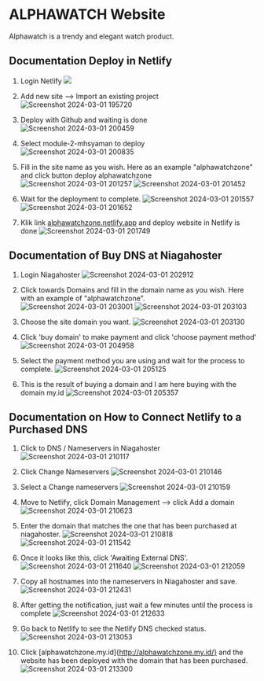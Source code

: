 <!-- [![Review Assignment Due Date](https://classroom.github.com/assets/deadline-readme-button-24ddc0f5d75046c5622901739e7c5dd533143b0c8e959d652212380cedb1ea36.svg)](https://classroom.github.com/a/-vSzXkEt) -->

# ALPHAWATCH Website

Alphawatch is a trendy and elegant watch product.

## Documentation Deploy in Netlify

1. Login Netlify
    ![](https://github.com/RevoU-FSSE-4/module-2-mhsyaman/assets/98678219/b8dfb517-b5d3-4b27-b717-521df0afbc25)

2. Add new site --> Import an existing project
    ![Screenshot 2024-03-01 195720](https://github.com/RevoU-FSSE-4/module-2-mhsyaman/assets/98678219/4a024080-0039-488c-9acb-5759c025e8d6)

3. Deploy with Github and waiting is done
    ![Screenshot 2024-03-01 200459](https://github.com/RevoU-FSSE-4/module-2-mhsyaman/assets/98678219/627a50ab-67d6-4be9-b43d-c6785c055207)

4. Select module-2-mhsyaman to deploy
    ![Screenshot 2024-03-01 200835](https://github.com/RevoU-FSSE-4/module-2-mhsyaman/assets/98678219/97e29d2c-9a6f-42fd-9621-725236a74b8f)

5. Fill in the site name as you wish. Here as an example "alphawatchzone" and click button deploy alphawatchzone
    ![Screenshot 2024-03-01 201257](https://github.com/RevoU-FSSE-4/module-2-mhsyaman/assets/98678219/e93501dc-34bf-4be6-873c-caaf2fb8fb2e)
    ![Screenshot 2024-03-01 201452](https://github.com/RevoU-FSSE-4/module-2-mhsyaman/assets/98678219/deab2b19-3d76-4458-b401-0010a1b9cedb)

6. Wait for the deployment to complete.
    ![Screenshot 2024-03-01 201557](https://github.com/RevoU-FSSE-4/module-2-mhsyaman/assets/98678219/7fa0e1fa-3a0c-41c9-a2ef-f749edea310e)
    ![Screenshot 2024-03-01 201652](https://github.com/RevoU-FSSE-4/module-2-mhsyaman/assets/98678219/beafacdd-6e1e-4e68-8762-024b5ee36cfb)

7. Klik link [alphawatchzone.netlify.app](https://alphawatchzone.netlify.app/) and deploy website in Netlify is done
    ![Screenshot 2024-03-01 201749](https://github.com/RevoU-FSSE-4/module-2-mhsyaman/assets/98678219/35dbbdcb-1fab-4d1f-a625-f45242b5cc2f)

## Documentation of Buy DNS at Niagahoster

1. Login Niagahoster
    ![Screenshot 2024-03-01 202912](https://github.com/RevoU-FSSE-4/module-2-mhsyaman/assets/98678219/3f7e8fc6-2141-47b2-8a27-90dc125559a5)

2. Click towards Domains and fill in the domain name as you wish. Here with an example of "alphawatchzone".
    ![Screenshot 2024-03-01 203001](https://github.com/RevoU-FSSE-4/module-2-mhsyaman/assets/98678219/4fec5408-7df0-4983-bdea-4def632f4bb8)
    ![Screenshot 2024-03-01 203103](https://github.com/RevoU-FSSE-4/module-2-mhsyaman/assets/98678219/37a07a8b-8f4b-46f3-8444-13bcdf335e74)

3. Choose the site domain you want.
    ![Screenshot 2024-03-01 203130](https://github.com/RevoU-FSSE-4/module-2-mhsyaman/assets/98678219/d73da34d-f8da-4247-b545-0d290f8b25bd)

4. Click 'buy domain' to make payment and click 'choose payment method'
    ![Screenshot 2024-03-01 204958](https://github.com/RevoU-FSSE-4/module-2-mhsyaman/assets/98678219/3c5d8b67-0e3c-4412-8656-e515f38e047b)

5. Select the payment method you are using and wait for the process to complete.
    ![Screenshot 2024-03-01 205125](https://github.com/RevoU-FSSE-4/module-2-mhsyaman/assets/98678219/028c1ee3-5771-45dd-b319-e6a38b09f7de)

6. This is the result of buying a domain and I am here buying with the domain my.id
    ![Screenshot 2024-03-01 205357](https://github.com/RevoU-FSSE-4/module-2-mhsyaman/assets/98678219/8f488ebc-b974-4b2d-964b-a4ec80cfda2c)

## Documentation on How to Connect Netlify to a Purchased DNS

1. Click to DNS / Nameservers in Niagahoster
    ![Screenshot 2024-03-01 210117](https://github.com/RevoU-FSSE-4/module-2-mhsyaman/assets/98678219/4d2c4677-77b4-4a65-b4b8-2fa86bf209a2)

2. Click Change Nameservers
    ![Screenshot 2024-03-01 210146](https://github.com/RevoU-FSSE-4/module-2-mhsyaman/assets/98678219/78e0f16d-e65d-48ef-8a0c-7300d7943ff3)

3. Select a Change nameservers
    ![Screenshot 2024-03-01 210159](https://github.com/RevoU-FSSE-4/module-2-mhsyaman/assets/98678219/f615f8ac-61ca-4e75-babd-3e348c5833bf)


4. Move to Netlify, click Domain Management --> click Add a domain
    ![Screenshot 2024-03-01 210623](https://github.com/RevoU-FSSE-4/module-2-mhsyaman/assets/98678219/e712c469-0bb6-4196-83d5-c405fae88ff0)

5. Enter the domain that matches the one that has been purchased at niagahoster.
    ![Screenshot 2024-03-01 210818](https://github.com/RevoU-FSSE-4/module-2-mhsyaman/assets/98678219/0baabed6-cdd0-43fa-9b4a-fb736bc91636)
    ![Screenshot 2024-03-01 211542](https://github.com/RevoU-FSSE-4/module-2-mhsyaman/assets/98678219/38703657-d935-443b-8501-164cf718ebfd)

6. Once it looks like this, click 'Awaiting External DNS'.
    ![Screenshot 2024-03-01 211640](https://github.com/RevoU-FSSE-4/module-2-mhsyaman/assets/98678219/44a50f84-789e-4133-991f-3c2e1b9d6865)
    ![Screenshot 2024-03-01 212059](https://github.com/RevoU-FSSE-4/module-2-mhsyaman/assets/98678219/b9243120-a907-4afb-9d53-0b63da6a8968)

7. Copy all hostnames into the nameservers in Niagahoster and save.
    ![Screenshot 2024-03-01 212431](https://github.com/RevoU-FSSE-4/module-2-mhsyaman/assets/98678219/2c0e904a-fdd9-49e3-a57e-337f39be545b)

8. After getting the notification, just wait a few minutes until the process is complete
    ![Screenshot 2024-03-01 212633](https://github.com/RevoU-FSSE-4/module-2-mhsyaman/assets/98678219/dc1d2f9e-8cda-4791-ac81-558e9e58757a)

9. Go back to Netlify to see the Netlify DNS checked status.
    ![Screenshot 2024-03-01 213053](https://github.com/RevoU-FSSE-4/module-2-mhsyaman/assets/98678219/7b8a863f-a26a-4590-b91a-1e2aac205722)

10. Click [alphawatchzone.my.id]{http://alphawatchzone.my.id/} and the website has been deployed with the domain that has been purchased.
    ![Screenshot 2024-03-01 213300](https://github.com/RevoU-FSSE-4/module-2-mhsyaman/assets/98678219/1071f6a9-429c-40d4-9ee0-c9d89d20e6f4)